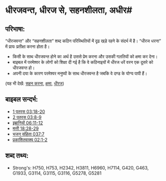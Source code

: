 # धीरजवन्त, धीरज से, सहनशीलता, अधीर#

## परिभाषा: ##

“धीरजवन्त” और “सहनशीलता” शब्द कठिन परिस्थितियों में दृढ़ खड़े रहने के संदर्भ में है। “धीरज धरना” में प्रायः प्रतीक्षा करना होता है।

* किसी के साथ धीरजवन्त होने का अर्थ है उससे प्रेम करना और उसकी गलतियों को क्षमा कर देना।
* बाइबल में परमेश्वर के लोगों को शिक्षा दी गई है कि वे कठिनाइयों में धीरज धरें वरन एक दूसरे को धीरजवन्त हो।
* अपनी दया के कारण परमेश्वर मनुष्यों के साथ धीरजवन्त है जबकि वे दण्ड के योग्य पापी हैं।

(यह भी देखें: [सहन करना](../other/endure.md), [क्षमा](../kt/forgive.md), [धीरज](../other/perseverance.md))

## बाइबल सन्दर्भ: ##

* [1 पतरस 03:18-20](rc://en/tn/help/1pe/03/18)
* [2 पतरस 03:8-9](rc://en/tn/help/2pe/03/08)
* [इब्रानियों 06:11-12](rc://en/tn/help/heb/06/11)
* [मत्ती 18:28-29](rc://en/tn/help/mat/18/28)
* [भजन संहिता 037:7](rc://en/tn/help/psa/037/007)
* [प्रकाशितवाक्य  02:1-2](rc://en/tn/help/rev/02/01)

## शब्द तथ्य: ##

* Strong's: H750, H753, H2342, H3811, H6960, H7114, G420, G463, G1933, G3114, G3115, G3116, G5278, G5281
